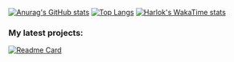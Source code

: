 [![Anurag's GitHub stats](https://github-readme-stats.vercel.app/api?username=elnino0916&theme=transparent)](https://github.com/elnino0916/)
[![Top Langs](https://github-readme-stats.vercel.app/api/top-langs/?username=elnino0916&theme=transparent&layout=compact)](https://github.com/elnino0916/)
[![Harlok's WakaTime stats](https://github-readme-stats.vercel.app/api/wakatime?username=elnino0916&theme=transparent&layout=compact)](https://github.com/anuraghazra/github-readme-stats)
### My latest projects:

[![Readme Card](https://github-readme-stats.vercel.app/api/pin/?username=elnino0916&repo=reShut-Legacy&theme=transparent)](https://github.com/elnino0916/reshut-legacy)
